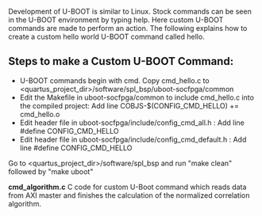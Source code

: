 Development of U-BOOT is similar to Linux. Stock commands can be seen in the U-BOOT environment by typing help. Here custom U-BOOT commands are made to 
perform an action. The following explains how to create a custom hello world U-BOOT command called hello.

## Steps to make a Custom U-BOOT Command: ##
* U-BOOT commands begin with cmd. Copy cmd_hello.c to <quartus_project_dir>/software/spl_bsp/uboot-socfpga/common
* Edit the Makefile in uboot-socfpga/common to include cmd_hello.c into the compiled project:
      Add line COBJS-$(CONFIG_CMD_HELLO) += cmd_hello.o
* Edit header file in uboot-socfpga/include/config_cmd_all.h :
      Add line #define CONFIG_CMD_HELLO
* Edit header file in uboot-socfpga/include/config_cmd_default.h :
      Add line #define CONFIG_CMD_HELLO
      
Go to <quartus_project_dir>/software/spl_bsp and run "make clean" followed by "make uboot"

**cmd_algorithm.c** C code for custom U-Boot command which reads data from AXI master and finishes the calculation of the normalized correlation algorithm.
